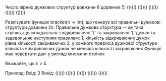 Число вірних дужкових структур довжини 6 дорівнює 5: ()()() (())() ()(()) ((())) (()())

Реалізувати функцію bracket(n -> int), що генерує всі правильні дужееові структури довжини 2n.
Правильна дужкова структура -- це така стрічка, що складається з відкриваючої '('
та закриваючої ')' дужки та задовольняє наступним правилам:
    1. кількість відкриваючих дужок рівна кількості закриваючих
    2. у кожного префікса дужкової структури кількість відкриваючих дужок
       не меньша кількості закриваючих
Функція має повертати дані у вигляді множини стрічок

Вважайте, що n > 0.

Приклад:
    Вхід: 3
    Вихід: ()()() (())() ()(()) ((())) (()())
